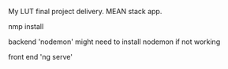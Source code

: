 My LUT final project delivery. MEAN stack app.

nmp install

backend 'nodemon' might need to install nodemon if not working

front end 'ng serve'